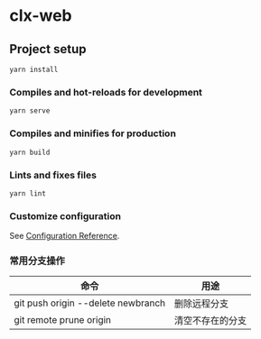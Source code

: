 # clx-web

## Project setup

```
yarn install
```

### Compiles and hot-reloads for development

```
yarn serve
```

### Compiles and minifies for production

```
yarn build
```

### Lints and fixes files

```
yarn lint
```

### Customize configuration

See [Configuration Reference](https://cli.vuejs.org/config/).

### 常用分支操作

| 命令                               | 用途         |
| ---------------------------------- | ------------ |
| git push origin --delete newbranch | 删除远程分支 |
| git remote prune origin| 清空不存在的分支|
